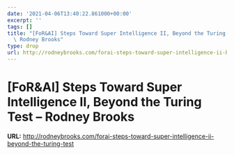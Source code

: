 ```yaml
---
date: '2021-04-06T13:40:22.861000+00:00'
excerpt: ''
tags: []
title: "[FoR&AI] Steps Toward Super Intelligence II, Beyond the Turing Test \u2013\
  \ Rodney Brooks"
type: drop
url: http://rodneybrooks.com/forai-steps-toward-super-intelligence-ii-beyond-the-turing-test
---
```


# [FoR&AI] Steps Toward Super Intelligence II, Beyond the Turing Test – Rodney Brooks

**URL:** http://rodneybrooks.com/forai-steps-toward-super-intelligence-ii-beyond-the-turing-test
